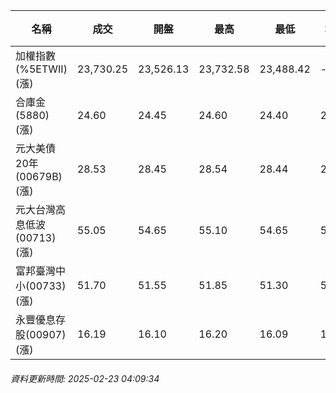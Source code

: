 | 名稱 | 成交 | 開盤 | 最高 | 最低 | 均價 | 成交金額(億) | 昨收 | 漲跌幅 | 漲跌 | 總量 | 昨量 | 振幅 |
| -------- | -------- | -------- | -------- |-------- | -------- | -------- |-------- |-------- |-------- | -------- | -------- |-------- |
|加權指數(%5ETWII) (漲)|23,730.25|23,526.13|23,732.58|23,488.42|-|3,918.20|23,487.46|1.03%|242.79|7,105,440|0|1.04%|
|合庫金(5880) (漲)|24.60|24.45|24.60|24.40|24.54|2.07|24.45|0.61%|0.15|8,439|6,699|0.82%|
|元大美債20年(00679B) (漲)|28.53|28.45|28.54|28.44|28.49|8.97|28.44|0.32%|0.09|31,488|39,260|0.35%|
|元大台灣高息低波(00713) (漲)|55.05|54.65|55.10|54.65|54.98|4.76|54.60|0.82%|0.45|8,655|9,615|0.82%|
|富邦臺灣中小(00733) (漲)|51.70|51.55|51.85|51.30|51.64|0.511|51.60|0.19%|0.10|990|3,475|1.07%|
|永豐優息存股(00907) (漲)|16.19|16.10|16.20|16.09|16.16|0.717|16.09|0.62%|0.10|4,434|1,933|0.68%|
###### 資料更新時間: 2025-02-23 04:09:34